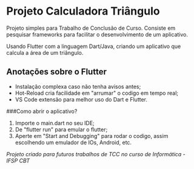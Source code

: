 # Projeto Calculadora Triângulo

Projeto simples para Trabalho de Conclusão de Curso.
Consiste em pesquisar frameworks para facilitar o desenvolvimento de um aplicativo.

Usando Flutter com a linguagem Dart/Java, criando um aplicativo que calcula a área de um triângulo.

## Anotações sobre o Flutter

- Instalação complexa caso não tenha avisos antes;
- Hot-Reload cria facilidade em "arrumar" o codigo em tempo real;
- VS Code extensão para melhor uso do Dart e Flutter.

###Como abrir o aplicativo?

1. Importe o main.dart no seu IDE;
2. De "flutter run" para emular o flutter;
3. Aperte em "Start and Debugging" para rodar o codigo, assim escolhendo um emulador de IOs, Android, etc.

*Projeto criado para futuros trabalhos de TCC no curso de Informática - IFSP CBT*

